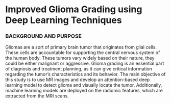 # Improved Glioma Grading using Deep Learning Techniques

### BACKGROUND AND PURPOSE
	
 Gliomas are a sort of primary brain tumor that originates from glial cells. These cells are accountable for supporting the central nervous system of the human body. These tumors vary widely based on their nature, they could be either malignant or aggressive. Glioma grading is an essential part of diagnosis and treatment planning, as it can give critical information regarding the tumor’s characteristics and its behavior. The main objective of this study is to use MR images and develop an attention-based deep learning model to detect glioma and visually locate the tumor. Additionally, machine learning models are deployed on the radiomic features, which are extracted from the MRI scans.


